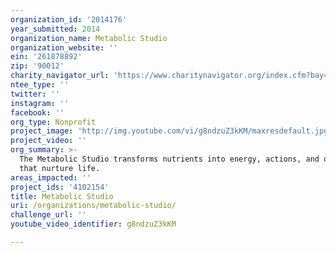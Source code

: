 ```yaml
---
organization_id: '2014176'
year_submitted: 2014
organization_name: Metabolic Studio
organization_website: ''
ein: '261878892'
zip: '90012'
charity_navigator_url: 'https://www.charitynavigator.org/index.cfm?bay=search.profile&ein=261878892'
ntee_type: ''
twitter: ''
instagram: ''
facebook: ''
org_type: Nonprofit
project_image: 'http://img.youtube.com/vi/g8ndzuZ3kKM/maxresdefault.jpg'
project_video: ''
org_summary: >-
  The Metabolic Studio transforms nutrients into energy, actions, and objects
  that nurture life.
areas_impacted: ''
project_ids: '4102154'
title: Metabolic Studio
uri: /organizations/metabolic-studio/
challenge_url: ''
youtube_video_identifier: g8ndzuZ3kKM

---
```

